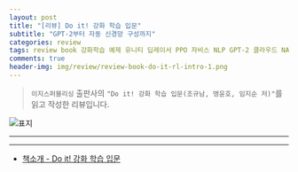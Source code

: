 ```yaml
---  
layout: post  
title: "[리뷰] Do it! 강화 학습 입문"  
subtitle: "GPT-2부터 자동 신경망 구성까지"  
categories: review  
tags: review book 강화학습 예제 유니티 딥레이서 PPO 자비스 NLP GPT-2 클라우드 NAS 신경망        
comments: true  
header-img: img/review/review-book-do-it-rl-intro-1.png
---  
```

  
> `이지스퍼블리싱` 출판사의 `"Do it! 강화 학습 입문(조규남, 맹윤호, 임지순 저)"`를 읽고 작성한 리뷰입니다.  

![표지](https://theorydb.github.io/assets/img/review/review-book-do-it-rl-intro-1.png)  

---

---

* [책소개 - Do it! 강화 학습 입문](http://www.yes24.com/Product/Goods/101924618)